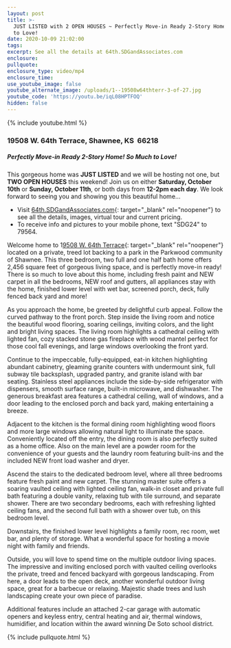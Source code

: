 ```yaml
---
layout: post
title: >-
  JUST LISTED with 2 OPEN HOUSES ~ Perfectly Move-in Ready 2-Story Home! So Much
  to Love!
date: 2020-10-09 21:02:00
tags:
excerpt: See all the details at 64th.SDGandAssociates.com
enclosure:
pullquote:
enclosure_type: video/mp4
enclosure_time:
use_youtube_image: false
youtube_alternate_image: /uploads/1--19508w64thterr-3-of-27.jpg
youtube_code: 'https://youtu.be/iqL08HPTFOQ'
hidden: false
---
```


{% include youtube.html %}

### 19508 W. 64th Terrace, Shawnee, KS&nbsp; 66218

##### Perfectly Move-in Ready 2-Story Home\! So Much to Love\!

This gorgeous home was **JUST LISTED** and we will be hosting not one, but **TWO OPEN HOUSES** this weekend\! Join us on either **Saturday, October 10th** or **Sunday, October 11th**, or both days from **12-2pm each day**. We look forward to seeing you and showing you this beautiful home…

* Visit [64th.SDGandAssociates.com](http://64th.ihousenet.com/){: target="_blank" rel="noopener"} to see all the details, images, virtual tour and current pricing.&nbsp;
* To receive info and pictures to your mobile phone, text "SDG24" to 79564.

Welcome home to 1[9508 W. 64th Terrace](http://64th.ihousenet.com/){: target="_blank" rel="noopener"} located on a private, treed lot backing to a park in the Parkwood community of Shawnee. This three bedroom, two full and one half bath home offers 2,456 square feet of gorgeous living space, and is perfectly move-in ready\! There is so much to love about this home, including fresh paint and NEW carpet in all the bedrooms, NEW roof and gutters, all appliances stay with the home, finished lower level with wet bar, screened porch, deck, fully fenced back yard and more\!

As you approach the home, be greeted by delightful curb appeal. Follow the curved pathway to the front porch. Step inside the living room and notice the beautiful wood flooring, soaring ceilings, inviting colors, and the light and bright living spaces. The living room highlights a cathedral ceiling with lighted fan, cozy stacked stone gas fireplace with wood mantel perfect for those cool fall evenings, and large windows overlooking the front yard.

Continue to the impeccable, fully-equipped, eat-in kitchen highlighting abundant cabinetry, gleaming granite counters with undermount sink, full subway tile backsplash, upgraded pantry, and granite island with bar seating. Stainless steel appliances include the side-by-side refrigerator with dispensers, smooth surface range, built-in microwave, and dishwasher. The generous breakfast area features a cathedral ceiling, wall of windows, and a door leading to the enclosed porch and back yard, making entertaining a breeze.

Adjacent to the kitchen is the formal dining room highlighting wood floors and more large windows allowing natural light to illuminate the space. Conveniently located off the entry, the dining room is also perfectly suited as a home office. Also on the main level are a powder room for the convenience of your guests and the laundry room featuring built-ins and the included NEW front load washer and dryer.

Ascend the stairs to the dedicated bedroom level, where all three bedrooms feature fresh paint and new carpet. The stunning master suite offers a soaring vaulted ceiling with lighted ceiling fan, walk-in closet and private full bath featuring a double vanity, relaxing tub with tile surround, and separate shower. There are two secondary bedrooms, each with refreshing lighted ceiling fans, and the second full bath with a shower over tub, on this bedroom level.

Downstairs, the finished lower level highlights a family room, rec room, wet bar, and plenty of storage. What a wonderful space for hosting a movie night with family and friends.

Outside, you will love to spend time on the multiple outdoor living spaces. The impressive and inviting enclosed porch with vaulted ceiling overlooks the private, treed and fenced backyard with gorgeous landscaping. From here, a door leads to the open deck, another wonderful outdoor living space, great for a barbecue or relaxing. Majestic shade trees and lush landscaping create your own piece of paradise.

Additional features include an attached 2-car garage with automatic openers and keyless entry, central heating and air, thermal windows, humidifier, and location within the award winning De Soto school district.

{% include pullquote.html %}